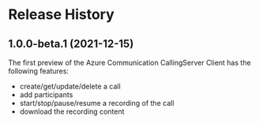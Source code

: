 # Release History
## 1.0.0-beta.1 (2021-12-15)

The first preview of the Azure Communication CallingServer Client has the following features:

- create/get/update/delete a call
- add participants
- start/stop/pause/resume a recording of the call
- download the recording content